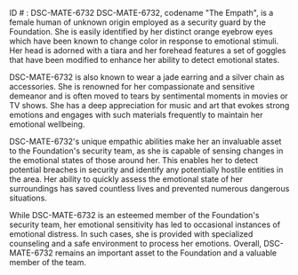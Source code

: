 ID # : DSC-MATE-6732
DSC-MATE-6732, codename "The Empath", is a female human of unknown origin employed as a security guard by the Foundation. She is easily identified by her distinct orange eyebrow eyes which have been known to change color in response to emotional stimuli. Her head is adorned with a tiara and her forehead features a set of goggles that have been modified to enhance her ability to detect emotional states.

DSC-MATE-6732 is also known to wear a jade earring and a silver chain as accessories. She is renowned for her compassionate and sensitive demeanor and is often moved to tears by sentimental moments in movies or TV shows. She has a deep appreciation for music and art that evokes strong emotions and engages with such materials frequently to maintain her emotional wellbeing.

DSC-MATE-6732's unique empathic abilities make her an invaluable asset to the Foundation's security team, as she is capable of sensing changes in the emotional states of those around her. This enables her to detect potential breaches in security and identify any potentially hostile entities in the area. Her ability to quickly assess the emotional state of her surroundings has saved countless lives and prevented numerous dangerous situations.

While DSC-MATE-6732 is an esteemed member of the Foundation's security team, her emotional sensitivity has led to occasional instances of emotional distress. In such cases, she is provided with specialized counseling and a safe environment to process her emotions. Overall, DSC-MATE-6732 remains an important asset to the Foundation and a valuable member of the team.